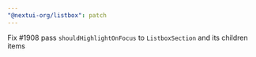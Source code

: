 ```yaml
---
"@nextui-org/listbox": patch
---
```


Fix #1908 pass `shouldHighlightOnFocus` to `ListboxSection` and its children items
